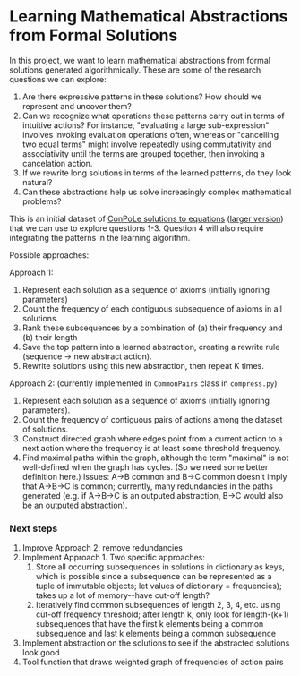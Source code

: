 # Learning Mathematical Abstractions from Formal Solutions

In this project, we want to learn mathematical abstractions from formal solutions generated algorithmically. These are some of the research questions we can explore:

1. Are there expressive patterns in these solutions? How should we represent and uncover them?
2. Can we recognize what operations these patterns carry out in terms of intuitive actions? For instance, "evaluating a large sub-expression" involves invoking evaluation operations often, whereas or "cancelling two equal terms" might involve repeatedly using commutativity and associativity until the terms are grouped together, then invoking a cancelation action.
3. If we rewrite long solutions in terms of the learned patterns, do they look natural?
4. Can these abstractions help us solve increasingly complex mathematical problems?

This is an initial dataset of [ConPoLe solutions to equations](https://drive.google.com/file/d/1-5SPDOIrxQ7jpC34sVOTbDfKVxRAJPxY/view?usp=sharing) ([larger version](https://drive.google.com/file/d/11M5ceRy7n3pnX2ORwWXE0uNdgLziSVMm/view?usp=sharing))
that we can use to explore questions 1-3. Question 4 will also require integrating the patterns in the learning algorithm.

Possible approaches:

Approach 1:
1. Represent each solution as a sequence of axioms (initially ignoring parameters)
2. Count the frequency of each contiguous subsequence of axioms in all solutions.
3. Rank these subsequences by a combination of (a) their frequency and (b) their length
4. Save the top pattern into a learned abstraction, creating a rewrite rule (sequence -> new abstract action).
5. Rewrite solutions using this new abstraction, then repeat K times.

Approach 2: (currently implemented in `CommonPairs` class in `compress.py`)
1. Represent each solution as a sequence of axioms (initially ignoring parameters).
2. Count the frequency of contiguous pairs of actions among the dataset of solutions.
3. Construct directed graph where edges point from a current action to a next action where the frequency is at least some threshold frequency.
4. Find maximal paths within the graph, although the term "maximal" is not well-defined when the graph has cycles. (So we need some better definition here.)
Issues: A->B common and B->C common doesn't imply that A->B->C is common; currently, many redundancies in the paths generated (e.g. if A->B->C is an outputed abstraction, B->C would also be an outputed abstraction).

### Next steps

1. Improve Approach 2: remove redundancies
2. Implement Approach 1. Two specific approaches:
    1. Store all occurring subsequences in solutions in dictionary as keys, which is possible since a subsequence can be represented as a tuple of immutable objects; let values of dictionary = frequencies); takes up a lot of memory--have cut-off length?
    2. Iteratively find common subsequences of length 2, 3, 4, etc. using cut-off frequency threshold; after length k, only look for length-(k+1) subsequences that have the first k elements being a common subsequence and last k elements being a common subsequence
3. Implement abstraction on the solutions to see if the abstracted solutions look good
4. Tool function that draws weighted graph of frequencies of action pairs
